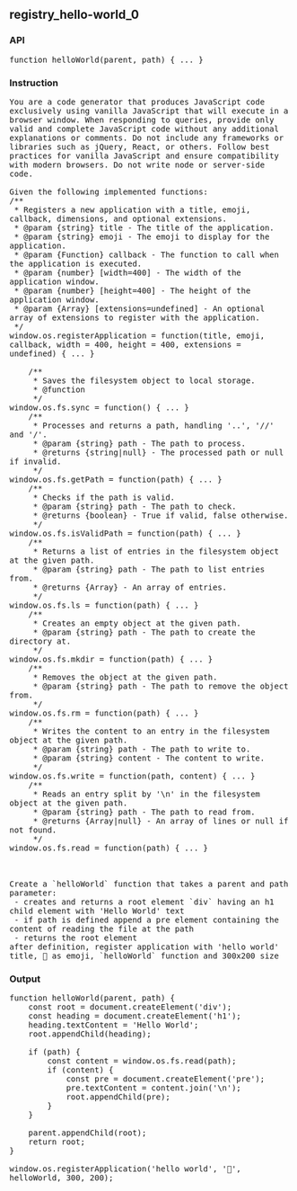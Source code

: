 ## registry_hello-world_0
### API
<pre style='text-wrap: wrap'>function helloWorld(parent, path) { ... }
</pre>
### Instruction
<pre style='text-wrap: wrap'>
You are a code generator that produces JavaScript code exclusively using vanilla JavaScript that will execute in a browser window. When responding to queries, provide only valid and complete JavaScript code without any additional explanations or comments. Do not include any frameworks or libraries such as jQuery, React, or others. Follow best practices for vanilla JavaScript and ensure compatibility with modern browsers. Do not write node or server-side code.

Given the following implemented functions:
/**
 * Registers a new application with a title, emoji, callback, dimensions, and optional extensions.
 * @param {string} title - The title of the application.
 * @param {string} emoji - The emoji to display for the application.
 * @param {Function} callback - The function to call when the application is executed.
 * @param {number} [width=400] - The width of the application window.
 * @param {number} [height=400] - The height of the application window.
 * @param {Array} [extensions=undefined] - An optional array of extensions to register with the application.
 */
window.os.registerApplication = function(title, emoji, callback, width = 400, height = 400, extensions = undefined) { ... }

    /**
     * Saves the filesystem object to local storage.
     * @function
     */
window.os.fs.sync = function() { ... }
    /**
     * Processes and returns a path, handling '..', '//' and '/'.
     * @param {string} path - The path to process.
     * @returns {string|null} - The processed path or null if invalid.
     */
window.os.fs.getPath = function(path) { ... }
    /**
     * Checks if the path is valid.
     * @param {string} path - The path to check.
     * @returns {boolean} - True if valid, false otherwise.
     */
window.os.fs.isValidPath = function(path) { ... }
    /**
     * Returns a list of entries in the filesystem object at the given path.
     * @param {string} path - The path to list entries from.
     * @returns {Array} - An array of entries.
     */
window.os.fs.ls = function(path) { ... }
    /**
     * Creates an empty object at the given path.
     * @param {string} path - The path to create the directory at.
     */
window.os.fs.mkdir = function(path) { ... }
    /**
     * Removes the object at the given path.
     * @param {string} path - The path to remove the object from.
     */
window.os.fs.rm = function(path) { ... }
    /**
     * Writes the content to an entry in the filesystem object at the given path.
     * @param {string} path - The path to write to.
     * @param {string} content - The content to write.
     */
window.os.fs.write = function(path, content) { ... }
    /**
     * Reads an entry split by '\n' in the filesystem object at the given path.
     * @param {string} path - The path to read from.
     * @returns {Array|null} - An array of lines or null if not found.
     */
window.os.fs.read = function(path) { ... }



Create a `helloWorld` function that takes a parent and path parameter:
 - creates and returns a root element `div` having an h1 child element with 'Hello World' text
 - if path is defined append a pre element containing the content of reading the file at the path
 - returns the root element
after definition, register application with 'hello world' title, 👋 as emoji, `helloWorld` function and 300x200 size
</pre>
### Output
<pre style='text-wrap: wrap'>function helloWorld(parent, path) {
    const root = document.createElement('div');
    const heading = document.createElement('h1');
    heading.textContent = 'Hello World';
    root.appendChild(heading);

    if (path) {
        const content = window.os.fs.read(path);
        if (content) {
            const pre = document.createElement('pre');
            pre.textContent = content.join('\n');
            root.appendChild(pre);
        }
    }

    parent.appendChild(root);
    return root;
}

window.os.registerApplication('hello world', '👋', helloWorld, 300, 200);
</pre>
